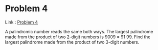 Problem 4
=======

Link : [Problem 4](http://projecteuler.net/problem=4 "Problem 4")
 

 A palindromic number reads the same both ways. The largest palindrome made from the product of two 2-digit numbers is 9009 = 91   99. 
 Find the largest palindrome made from the product of two 3-digit numbers. 

  

